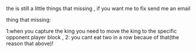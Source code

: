 the is still a little things that missing , if you want me to fix send me an email

thing that missing:

1:when you capture the king you need to move the king to the specific opponent player block ,
2: you cant eat two in a row becaue of that(the reason that above)!
